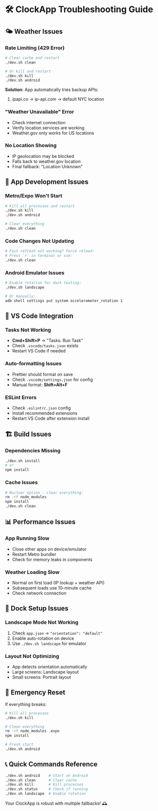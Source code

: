# 🛠️ ClockApp Troubleshooting Guide

## 🌤️ **Weather Issues**

### **Rate Limiting (429 Error)**

```bash
# Clear cache and restart
./dev.sh clean

# Or kill and restart
./dev.sh kill
./dev.sh android
```

**Solution**: App automatically tries backup APIs:

1. ipapi.co → ip-api.com → default NYC location

### **"Weather Unavailable" Error**

- Check internet connection
- Verify location services are working
- Weather.gov only works for US locations

### **No Location Showing**

- IP geolocation may be blocked
- Falls back to weather.gov location
- Final fallback: "Location Unknown"

## 📱 **App Development Issues**

### **Metro/Expo Won't Start**

```bash
# Kill all processes and restart
./dev.sh kill
./dev.sh android

# Clear everything
./dev.sh clean
```

### **Code Changes Not Updating**

```bash
# Fast refresh not working? Force reload:
# Press 'r' in terminal or use:
./dev.sh clean
```

### **Android Emulator Issues**

```bash
# Enable rotation for dock testing:
./dev.sh landscape

# Or manually:
adb shell settings put system accelerometer_rotation 1
```

## 🔧 **VS Code Integration**

### **Tasks Not Working**

- **Cmd+Shift+P** → "Tasks: Run Task"
- Check `.vscode/tasks.json` exists
- Restart VS Code if needed

### **Auto-formatting Issues**

- Prettier should format on save
- Check `.vscode/settings.json` for config
- Manual format: **Shift+Alt+F**

### **ESLint Errors**

- Check `.eslintrc.json` config
- Install recommended extensions
- Restart VS Code after extension install

## 🏗️ **Build Issues**

### **Dependencies Missing**

```bash
./dev.sh install
# or
npm install
```

### **Cache Issues**

```bash
# Nuclear option - clear everything:
rm -rf node_modules
npm install
./dev.sh clean
```

## 📊 **Performance Issues**

### **App Running Slow**

- Close other apps on device/emulator
- Restart Metro bundler
- Check for memory leaks in components

### **Weather Loading Slow**

- Normal on first load (IP lookup + weather API)
- Subsequent loads use 10-minute cache
- Check network connection

## 🎯 **Dock Setup Issues**

### **Landscape Mode Not Working**

1. Check `app.json` → `"orientation": "default"`
2. Enable auto-rotation on device
3. Use `./dev.sh landscape` for emulator

### **Layout Not Optimizing**

- App detects orientation automatically
- Large screens: Landscape layout
- Small screens: Portrait layout

## 🚨 **Emergency Reset**

If everything breaks:

```bash
# Kill all processes
./dev.sh kill

# Clean everything
rm -rf node_modules .expo
npm install

# Fresh start
./dev.sh android
```

## 📞 **Quick Commands Reference**

```bash
./dev.sh android    # Start on Android
./dev.sh clean      # Clear cache
./dev.sh kill       # Kill processes
./dev.sh status     # Check if running
./dev.sh landscape  # Enable rotation
```

Your ClockApp is robust with multiple fallbacks! 🕰️
